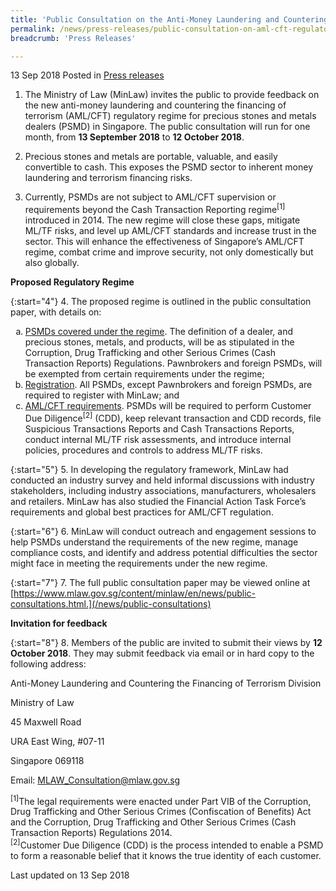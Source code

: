 ```yaml
---
title: 'Public Consultation on the Anti-Money Laundering and Countering the Financing of Terrorism Regulatory Regime For Precious Stones and Metals Dealers'
permalink: /news/press-releases/public-consultation-on-aml-cft-regulatory-regime
breadcrumb: 'Press Releases'

---
```



13 Sep 2018 Posted in [Press releases](/news/press-releases)

1. The Ministry of Law (MinLaw) invites the public to provide feedback on the new anti-money laundering and countering the financing of terrorism (AML/CFT) regulatory regime for precious stones and metals dealers (PSMD) in Singapore. The public consultation will run for one month, from **13 September 2018** to **12 October 2018**.    

2. Precious stones and metals are portable, valuable, and easily convertible to cash. This exposes the PSMD sector to inherent money laundering and terrorism financing risks.

3. Currently, PSMDs are not subject to AML/CFT supervision or requirements beyond the Cash Transaction Reporting regime<sup>[1]</sup> introduced in 2014. The new regime will close these gaps, mitigate ML/TF risks, and level up AML/CFT standards and increase trust in the sector. This will enhance the effectiveness of Singapore’s AML/CFT regime, combat crime and improve security, not only domestically but also globally.

**Proposed Regulatory Regime**

{:start="4"}
4. The proposed regime is outlined in the public consultation paper, with details on:

 
<ol style="list-style-type: lower-alpha;">
<li> <u>PSMDs covered under the regime</u>. The definition of a dealer, and precious stones, metals, and products, will be as stipulated in the Corruption, Drug Trafficking and other Serious Crimes (Cash Transaction Reports) Regulations. Pawnbrokers and foreign PSMDs, will be exempted from certain requirements under the regime;</li>

 

<li><u>Registration</u>. All PSMDs, except Pawnbrokers and foreign PSMDs, are required to register with MinLaw; and</li>

 

<li> <u>AML/CFT requirements</u>. PSMDs will be required to perform Customer Due Diligence<sup>[2]</sup> (CDD), keep relevant transaction and CDD records, file Suspicious Transactions Reports and Cash Transactions Reports, conduct internal ML/TF risk assessments, and introduce internal policies, procedures and controls to address ML/TF risks.  </li>
</ol>
 
{:start="5"}
5. In developing the regulatory framework, MinLaw had conducted an industry survey and held informal discussions with industry stakeholders, including industry associations, manufacturers, wholesalers and retailers. MinLaw has also studied the Financial Action Task Force’s requirements and global best practices for AML/CFT regulation.

 
{:start="6"}
6. MinLaw will conduct outreach and engagement sessions to help PSMDs understand the requirements of the new regime, manage compliance costs, and identify and address potential difficulties the sector might face in meeting the requirements under the new regime.

 
{:start="7"}
7. The full public consultation paper may be viewed online at [https://www.mlaw.gov.sg/content/minlaw/en/news/public-consultations.html.](/news/public-consultations)

 

**Invitation for feedback**

 
{:start="8"}
8. Members of the public are invited to submit their views by **12 October 2018**.  They may submit feedback via email or in hard copy to the following address:

 

 

<p class="address-centered">Anti-Money Laundering and Countering the Financing of Terrorism Division</p>  
<p class="address-centered">Ministry of Law</p>  
<p class="address-centered">45 Maxwell Road</p>  
<p class="address-centered">URA East Wing, #07-11</p>  
<p class="address-centered">Singapore 069118</p>  
<p class="address-centered">Email: <a href="mailto:MLAW_Consultation@mlaw.gov.sg">MLAW_Consultation@mlaw.gov.sg</a></p>

 

 

 

<sup>[1]</sup>The legal requirements were enacted under Part VIB of the Corruption, Drug Trafficking and Other Serious Crimes (Confiscation of Benefits) Act and the Corruption, Drug Trafficking and Other Serious Crimes (Cash Transaction Reports) Regulations 2014.  
<sup>[2]</sup>Customer Due Diligence (CDD) is the process intended to enable a PSMD to form a reasonable belief that it knows the true identity of each customer. 

<p class="right-side-updated">Last updated on 13 Sep 2018
</p>
